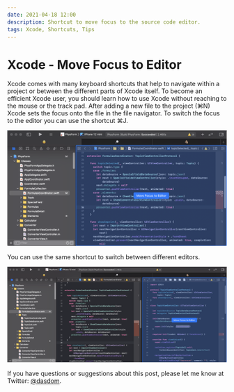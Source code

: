```yaml
---
date: 2021-04-18 12:00
description: Shortcut to move focus to the source code editor.
tags: Xcode, Shortcuts, Tips
---
```


# Xcode - Move Focus to Editor

Xcode comes with many keyboard shortcuts that help to navigate within a project or between the different parts of Xcode itself.
To become an efficient Xcode user, you should learn how to use Xcode without reaching to the mouse or the track pad.
After adding a new file to the project (⌘N) Xcode sets the focus onto the file in the file navigator.
To switch the focus to the editor you can use the shortcut ⌘J.

![](../../assets/2021-04-18/move_focus_one_editor.png)

You can use the same shortcut to switch between different editors.

![](../../assets/2021-04-18/move_focus_two_editor.png)

If you have questions or suggestions about this post, please let me know at Twitter: [@dasdom](https://twitter.com/dasdom).
